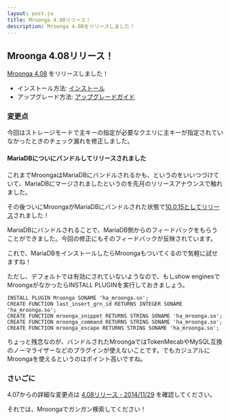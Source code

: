 ```yaml
---
layout: post.ja
title: Mroonga 4.08リリース！
description: Mroonga 4.08をリリースしました！
---
```


## Mroonga 4.08リリース！

[Mroonga 4.08](/ja/docs/news.html#release-4-08) をリリースしました！

* インストール方法: [インストール](/ja/docs/install.html)
* アップグレード方法: [アップグレードガイド](/ja/docs/upgrade.html)

### 変更点

今回はストレージモードで主キーの指定が必要なクエリに主キーが指定されていなかったときのチェック漏れを修正しました。

#### MariaDBについにバンドルしてリリースされました

これまでMroongaはMariaDBにバンドルされるかも、というのをいいつづけて
いて、MariaDBにマージされましたというのを先月のリリースアナウンスで触れました。

その後ついにMroongaがMariaDBにバンドルされた状態で[10.0.15としてリリース](https://mariadb.com/kb/en/mariadb/development/release-notes/mariadb-10015-release-notes/)されました！

MariaDBにバンドルされることで、MariaDB側からのフィードバックをもらうことができました。今回の修正にもそのフィードバックが反映されています。

これで、MariaDBをインストールしたらMroongaもついてくるので気軽に試せますね！

ただし、デフォルトでは有効にされていないようなので、もしshow enginesでMroongaがなかったらINSTALL PLUGINを実行しておきましょう。

    INSTALL PLUGIN Mroonga SONAME 'ha_mroonga.so';
    CREATE FUNCTION last_insert_grn_id RETURNS INTEGER SONAME 'ha_mroonga.so';
    CREATE FUNCTION mroonga_snippet RETURNS STRING SONAME 'ha_mroonga.so';
    CREATE FUNCTION mroonga_command RETURNS STRING SONAME 'ha_mroonga.so';
    CREATE FUNCTION mroonga_escape RETURNS STRING SONAME 'ha_mroonga.so';

ちょっと残念なのが、バンドルされたMroongaではTokenMecabやMySQL互換のノーマライザーなどのプラグインが使えないことです。でもカジュアルにMroongaを使えるというのはポイント高いですね。

### さいごに

4.07からの詳細な変更点は [4.08リリース - 2014/11/29](/ja/docs/news.html#release-4-08) を確認してください。

それでは、Mroongaでガンガン検索してください！
